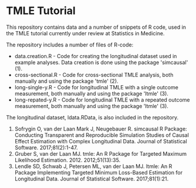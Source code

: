 # TMLE Tutorial

This repository contains data and a number of snippets of R code, used in the TMLE tutorial currently under review at Statistics in Medicine.

The repository includes a number of files of R-code:
* data.creation.R - Code for creating the longitudinal dataset used in example analyses. Data creation is done using the package 'simcausal' (1).
* cross-sectional.R - Code for cross-sectional TMLE analysis, both manually and using the package 'tmle' (2).
* long-single-y.R - Code for longitudinal TMLE with a single outcome measurement, both manually and using the package 'ltmle' (3).
* long-repated-y.R - Code for longitudinal TMLE with a repeated outcome measurement, both manually and using the package 'ltmle' (3).

The longitudinal dataset, ldata.RData, is also included in the repository.

1. Sofrygin O, van der Laan Mark J, Neugebauer R. simcausal R Package: Conducting Transparent and Reproducible Simulation Studies of Causal Effect Estimation with Complex Longitudinal Data. Journal of Statistical Software. 2017;81(2):1-47.
2. Gruber S, van der Laan MJ. tmle: An R Package for Targeted Maximum Likelihood Estimation. 2012. 2012;51(13):35.
3. Lendle SD, Schwab J, Petersen ML, van der Laan MJ. ltmle: An R Package Implementing Targeted Minimum Loss-Based Estimation for Longitudinal Data. Journal of Statistical Software. 2017;81(1):21.
